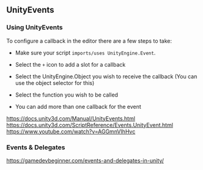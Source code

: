 ## UnityEvents

### Using UnityEvents
To configure a callback in the editor there are a few steps to take:

- Make sure your script `imports/uses UnityEngine.Event`.

- Select the `+` icon to add a slot for a callback

- Select the UnityEngine.Object you wish to receive the callback (You can use the object selector for this)

- Select the function you wish to be called

- You can add more than one callback for the event


https://docs.unity3d.com/Manual/UnityEvents.html \
https://docs.unity3d.com/ScriptReference/Events.UnityEvent.html \
https://www.youtube.com/watch?v=AGGmnVIhHvc



### Events & Delegates
https://gamedevbeginner.com/events-and-delegates-in-unity/


